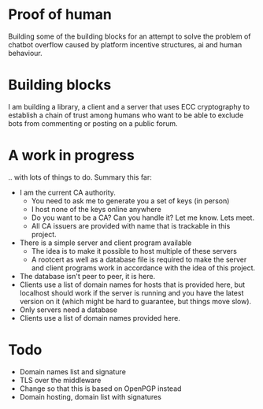# Proof of human

Building some of the building blocks for an attempt to solve the problem of chatbot overflow
caused by platform incentive structures, ai and human behaviour.

# Building blocks

I am building a library, a client and a server that uses ECC cryptography to establish a 
chain of trust among humans who want to be able to exclude bots from commenting
or posting on a public forum.

# A work in progress

.. with lots of things to do.
Summary this far:

* I am the current CA authority.
  * You need to ask me to generate you a set of keys (in person)
  * I host none of the keys online anywhere
  * Do you want to be a CA? Can you handle it? Let me know. Lets meet.
  * All CA issuers are provided with name that is trackable in this project.
* There is a simple server and client program available
  * The idea is to make it possible to host multiple of these servers
  * A rootcert as well as a database file is required to make the server and client programs work in accordance with the idea of this project.
* The database isn't peer to peer, it is here.
* Clients use a list of domain names for hosts that is provided here, but localhost should work if the server is running and you have the latest version on it (which might be hard to guarantee, but things move slow).
* Only servers need a database
* Clients use a list of domain names provided here. 

# Todo

* Domain names list and signature
* TLS over the middleware
* Change so that this is based on OpenPGP instead
* Domain hosting, domain list with signatures


